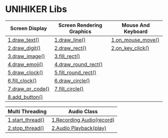 
# UNIHIKER Libs

| Screen Display | Screen Rendering Graphics | Mouse And Keyboard |
| --- | --- | --- |
| [1.draw_text()](LanguageReference/Part1UNIHIKER/ScreenDisplay/reference_unihiker_draw_text.md) | [1.draw_line()](LanguageReference/Part1UNIHIKER/ScreenRenderingGraphics/reference_unihiker_draw_line.md) | [1.on_mouse_move()](LanguageReference/Part1UNIHIKER/MouseAndKeyboard/reference_unihiker_on_mouse_move.md) |
| [2.draw_digit()](LanguageReference/Part1UNIHIKER/ScreenDisplay/reference_unihiker_draw_digit.md) | [2.draw_rect()](LanguageReference/Part1UNIHIKER/ScreenRenderingGraphics/reference_unihiker_draw_rect.md) | [2.on_key_click()](LanguageReference/Part1UNIHIKER/MouseAndKeyboard/reference_unihiker_on_key_click.md) |
| [3.draw_image()](LanguageReference/Part1UNIHIKER/ScreenDisplay/reference_unihiker_draw_image.md) | [3.fill_rect()](LanguageReference/Part1UNIHIKER/ScreenRenderingGraphics/reference_unihiker_fill_rect.md) | |
| [4.draw_emoji()](LanguageReference/Part1UNIHIKER/ScreenDisplay/reference_unihiker_draw_emoji.md) | [4.draw_round_rect()](LanguageReference/Part1UNIHIKER/ScreenRenderingGraphics/reference_unihiker_draw_round_rect.md) | |
| [5.draw_clock()](LanguageReference/Part1UNIHIKER/ScreenDisplay/reference_unihiker_draw_clock.md) | [5.fill_round_rect()](LanguageReference/Part1UNIHIKER/ScreenRenderingGraphics/reference_unihiker_fill_round_rect.md) | |
| [6.fill_clock()](LanguageReference/Part1UNIHIKER/ScreenDisplay/reference_unihiker_fill_clock.md) | [6.draw_circle()](LanguageReference/Part1UNIHIKER/ScreenRenderingGraphics/reference_unihiker_draw_circle.md) | |
| [7.draw_qr_code()](LanguageReference/Part1UNIHIKER/ScreenDisplay/reference_unihiker_draw_qr_code.md) | [7.fill_circle()](LanguageReference/Part1UNIHIKER/ScreenRenderingGraphics/reference_unihiker_fill_circle.md) | |
| [8.add_button()](LanguageReference/Part1UNIHIKER/ScreenDisplay/reference_unihiker_add_button.md) | | |

| Multi Threading | Audio Class |
| --- | --- |
| [1.start_thread()](LanguageReference/Part1UNIHIKER/MultiThreading/reference_unihiker_start_thread.md) | [1.Recording Audio(record)](LanguageReference/Part1UNIHIKER/AudioClass/reference_unihiker_recording_audio_record.md) |
| [2.stop_thread()](LanguageReference/Part1UNIHIKER/MultiThreading/reference_unihiker_stop_thread.md) | [2.Audio Playback(play)](LanguageReference/Part1UNIHIKER/AudioClass/reference_unihiker_audio_playback_play.md) |
